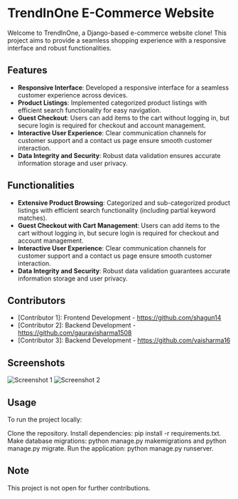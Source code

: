 # TrendInOne E-Commerce Website

Welcome to TrendInOne, a Django-based e-commerce website clone! This project aims to provide a seamless shopping experience with a responsive interface and robust functionalities.

## Features

- **Responsive Interface**: Developed a responsive interface for a seamless customer experience across devices.
- **Product Listings**: Implemented categorized product listings with efficient search functionality for easy navigation.
- **Guest Checkout**: Users can add items to the cart without logging in, but secure login is required for checkout and account management.
- **Interactive User Experience**: Clear communication channels for customer support and a contact us page ensure smooth customer interaction.
- **Data Integrity and Security**: Robust data validation ensures accurate information storage and user privacy.

## Functionalities

- **Extensive Product Browsing**: Categorized and sub-categorized product listings with efficient search functionality (including partial keyword matches).
- **Guest Checkout with Cart Management**: Users can add items to the cart without logging in, but secure login is required for checkout and account management.
- **Interactive User Experience**: Clear communication channels for customer support and a contact us page ensure smooth customer interaction.
- **Data Integrity and Security**: Robust data validation guarantees accurate information storage and user privacy.

## Contributors

- [Contributor 1]: Frontend Development - https://github.com/shagun14
- [Contributor 2]: Backend Development - https://github.com/gauravisharma1508
- [Contributor 3]: Backend Development - https://github.com/vaisharma16

## Screenshots

![Screenshot 1](/path/to/screenshot1.png)
![Screenshot 2](/path/to/screenshot2.png)

## Usage

To run the project locally:

Clone the repository.
Install dependencies: pip install -r requirements.txt.
Make database migrations: python manage.py makemigrations and python manage.py migrate.
Run the application: python manage.py runserver.

## Note

This project is not open for further contributions.
